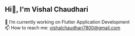## Hi👋,  I'm Vishal Chaudhari

🔭 I’m currently working on Flutter Application Development<br>
📫 How to reach me: vishalchaudhari7800@gmail.com
<!--
**VishalRChaudhari/VishalRChaudhari** is a ✨ _special_ ✨ repository because its `README.md` (this file) appears on your GitHub profile.

Here are some ideas to get you started:

- 🔭 I’m currently working on Flutter Application Development
- 🌱 I’m currently learning 
- 👯 I’m looking to collaborate on ...
- 🤔 I’m looking for help with ...
- 💬 Ask me about ...
- 📫 How to reach me: ...
- 😄 Pronouns: ...
- ⚡ Fun fact: ...
-->
